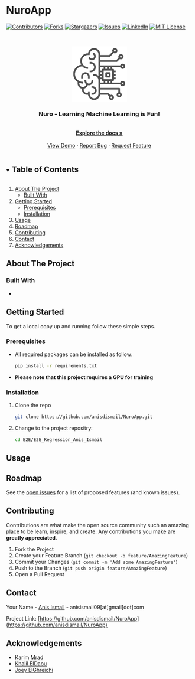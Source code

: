 # NuroApp
<!-- PROJECT SHIELDS -->
[![Contributors][contributors-shield]][contributors-url]
[![Forks][forks-shield]][forks-url]
[![Stargazers][stars-shield]][stars-url]
[![Issues][issues-shield]][issues-url]
[![LinkedIn][linkedin-shield]][linkedin-url]
[![MIT License][license-shield]][license-url]

<!-- PROJECT LOGO -->
<br />
<p align="center">
  <img src="app/src/main/res/drawable/app_icon.png" alt="Nuro app logo" width="150" height="150" align="center">
  <h3 align="center">Nuro - Learning Machine Learning is Fun! </h3>

  <p align="center">
    <br />
    <a href="https://github.com/anisdismail/tree/main/NuroApp"><strong>Explore the docs »</strong></a>
    <br />
    <br />
    <a href="https://github.com/anisdismai/ltree/main/NuroApp">View Demo</a>
    ·
    <a href="https://github.com/anisdismail/NuroApp/issues">Report Bug</a>
    ·
    <a href="https://github.com/anisdismail/NuroApp/issues">Request Feature</a>
  </p>
</p>


<!-- TABLE OF CONTENTS -->
<details open="open">
  <summary><h2 style="display: inline-block">Table of Contents</h2></summary>
  <ol>
    <li>
      <a href="#about-the-project">About The Project</a>
      <ul>
        <li><a href="#built-with">Built With</a></li>
      </ul>
    </li>
    <li>
      <a href="#getting-started">Getting Started</a>
      <ul>
        <li><a href="#prerequisites">Prerequisites</a></li>
        <li><a href="#installation">Installation</a></li>
      </ul>
    </li>
    <li><a href="#usage">Usage</a></li>
    <li><a href="#roadmap">Roadmap</a></li>
    <li><a href="#contributing">Contributing</a></li>
   <!-- <li><a href="#license">License</a></li> -->
    <li><a href="#contact">Contact</a></li>
    <li><a href="#acknowledgements">Acknowledgements</a></li>
  </ol>
</details>



<!-- ABOUT THE PROJECT -->
## About The Project

### Built With

* []()

<!-- GETTING STARTED -->
## Getting Started

To get a local copy up and running follow these simple steps.

### Prerequisites

* All required packages can be installed as follow:
  ```sh
  pip install -r requirements.txt
  ```
* **Please note that this project requires a GPU for training**
### Installation

1. Clone the repo
   ```sh
   git clone https://github.com/anisdismail/NuroApp.git
   ```
2. Change to the project repositry:
   ```sh
   cd E2E/E2E_Regression_Anis_Ismail

   ```

<!-- USAGE EXAMPLES -->
## Usage


<!-- ROADMAP -->
## Roadmap


See the [open issues](https://github.com/github_username/repo_name/issues) for a list of proposed features (and known issues).



<!-- CONTRIBUTING -->
## Contributing

Contributions are what make the open source community such an amazing place to be learn, inspire, and create. Any contributions you make are **greatly appreciated**.

1. Fork the Project
2. Create your Feature Branch (`git checkout -b feature/AmazingFeature`)
3. Commit your Changes (`git commit -m 'Add some AmazingFeature'`)
4. Push to the Branch (`git push origin feature/AmazingFeature`)
5. Open a Pull Request



<!-- LICENSE 
## License

Distributed under the MIT License. See `LICENSE` for more information.
-->


<!-- CONTACT -->
## Contact

Your Name - [Anis Ismail](https://linkedin.com/in/anisdimail) - anisismail09[at]gmail[dot]com

Project Link: [https://github.com/anisdismail/NuroApp](https://github.com/anisdismail/NuroApp)


<!-- ACKNOWLEDGEMENTS -->
## Acknowledgements

* [Karim Mrad]()
* [Khalil ElDaou]()
* [Joey ElGhreichi]()





<!-- MARKDOWN LINKS & IMAGES -->
<!-- https://www.markdownguide.org/basic-syntax/#reference-style-links -->
[contributors-shield]: https://img.shields.io/github/contributors/anisdismail/NuroApp.svg?style=for-the-badge
[contributors-url]: https://github.com/anisdismail/NuroApp/graphs/contributors
[forks-shield]: https://img.shields.io/github/forks/anisdismail/NuroApp.svg?style=for-the-badge
[forks-url]: https://github.com/anisdismail/NuroApp/network/members
[stars-shield]: https://img.shields.io/github/stars/anisdismail/NuroApp.svg?style=for-the-badge
[stars-url]: https://github.com/anisdismail/NuroApp/stargazers
[issues-shield]: https://img.shields.io/github/issues/anisdismail/NuroApp.svg?style=for-the-badge
[issues-url]: https://github.com/anisdismail/NuroApp/issues
[linkedin-shield]: https://img.shields.io/badge/-LinkedIn-black.svg?style=for-the-badge&logo=linkedin&colorB=555
[linkedin-url]: https://linkedin.com/in/anisdimail
[license-shield]: https://img.shields.io/github/license/anisdismail/NuroApp.svg?style=for-the-badge
[license-url]: https://github.com/anisdismail/NuroApp/blob/master/LICENSE
